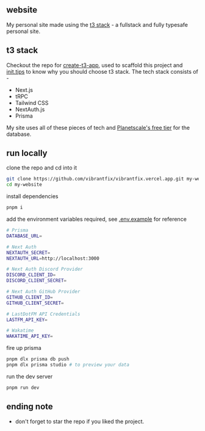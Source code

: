 ## website
My personal site made using the [t3 stack](https://create.t3.gg) - a fullstack and fully typesafe personal site.

## t3 stack
Checkout the repo for [create-t3-app](https://github.com/t3-oss/create-t3-app), used to scaffold this project and [init.tips](https://init.tips) to know why you should choose t3 stack. The tech stack consists of -
- Next.js
- tRPC
- Tailwind CSS
- NextAuth.js
- Prisma

My site uses all of these pieces of tech and [Planetscale's free tier](https://planetscale.com) for the database.

## run locally
clone the repo and cd into it
```bash
git clone https://github.com/vibrantfix/vibrantfix.vercel.app.git my-website
cd my-website
```
install dependencies
```bash
pnpm i 
```
add the environment variables required, see [.env.example](/.env.example) for reference
```bash
# Prisma
DATABASE_URL=

# Next Auth
NEXTAUTH_SECRET=
NEXTAUTH_URL=http://localhost:3000

# Next Auth Discord Provider
DISCORD_CLIENT_ID=
DISCORD_CLIENT_SECRET=

# Next Auth GitHub Provider
GITHUB_CLIENT_ID=
GITHUB_CLIENT_SECRET=

# LastDotFM API Credentials
LASTFM_API_KEY=

# Wakatime
WAKATIME_API_KEY=
```
fire up prisma
```bash
pnpm dlx prisma db push
pnpm dlx prisma studio # to preview your data
```
run the dev server
```bash
pnpm run dev
```

## ending note
- don't forget to star the repo if you liked the project.
